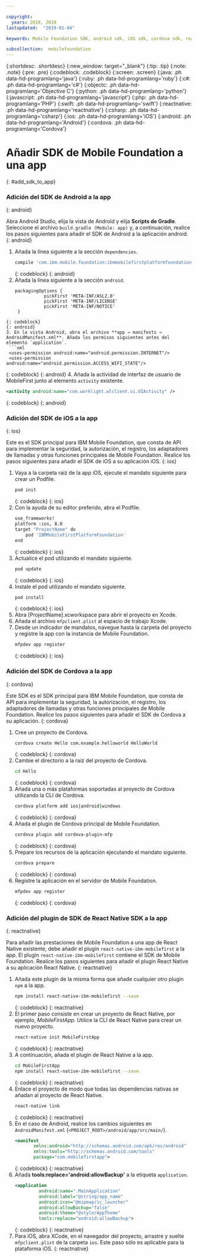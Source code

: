```yaml
---

copyright:
  years: 2018, 2019
lastupdated:  "2019-01-04"

keywords: Mobile Foundation SDK, android sdk, iOS sdk, cordova sdk, react native sdk

subcollection:  mobilefoundation
---
```


{:shortdesc: .shortdesc}
{:new_window: target="_blank"}
{:tip: .tip}
{:note: .note}
{:pre: .pre}
{:codeblock: .codeblock}
{:screen: .screen}
{:java: .ph data-hd-programlang='java'}
{:ruby: .ph data-hd-programlang='ruby'}
{:c#: .ph data-hd-programlang='c#'}
{:objectc: .ph data-hd-programlang='Objective C'}
{:python: .ph data-hd-programlang='python'}
{:javascript: .ph data-hd-programlang='javascript'}
{:php: .ph data-hd-programlang='PHP'}
{:swift: .ph data-hd-programlang='swift'}
{:reactnative: .ph data-hd-programlang='reactnative'}
{:csharp: .ph data-hd-programlang='csharp'}
{:ios: .ph data-hd-programlang='iOS'}
{:android: .ph data-hd-programlang='Android'}
{:cordova: .ph data-hd-programlang='Cordova'}

#	Añadir SDK de Mobile Foundation a una app
{: #add_sdk_to_app}

### Adición del SDK de Android a la app
{: android}

Abra Android Studio, elija la vista de Android y elija **Scripts de Gradle**. Seleccione el archivo `build.gradle (Module: app)` y, a continuación, realice los pasos siguientes para añadir el SDK de Android a la aplicación android.
{: android}

1. Añada la línea siguiente a la sección `dependencies`.
   ```bash
   compile 'com.ibm.mobile.foundation:ibmmobilefirstplatformfoundation:8.0.+'
   ```
   {: codeblock}
   {: android}
2. Añada la línea siguiente a la sección `android`.
   ```
   packagingOptions {
              pickFirst 'META-INF/ASL2.0'
              pickFirst 'META-INF/LICENSE'
              pickFirst 'META-INF/NOTICE'
    }
  ```
  {: codeblock}
  {: android}
3. En la vista Android, abra el archivo **app → manifests → AndroidManifest.xml**. Añada los permisos siguientes antes del elemento `application`.
   ```xml
   <uses-permission android:name="android.permission.INTERNET"/>
   <uses-permission android:name="android.permission.ACCESS_WIFI_STATE"/>
   ```
   {: codeblock}
   {: android}
4. Añada la actividad de interfaz de usuario de MobileFirst junto al elemento `activity` existente.
   ```xml
   <activity android:name="com.worklight.wlclient.ui.UIActivity" />
   ```
   {: codeblock}
   {: android}


### Adición del SDK de iOS a la app
{: ios}

Este es el SDK principal para IBM Mobile Foundation, que consta de API para implementar la seguridad, la autorización, el registro, los adaptadores de llamadas y otras funciones principales de Mobile Foundation. Realice los pasos siguientes para añadir el SDK de iOS a su aplicación iOS.
{: ios}

1. Vaya a la carpeta raíz de la app iOS, ejecute el mandato siguiente para crear un Podfile.
    ```bash
    pod init
    ```
    {: codeblock}
    {: ios}
2. Con la ayuda de su editor preferido, abra el Podfile.
   ```bash
   use_frameworks!
   platform :ios, 8.0
   target "ProjectName" do
       pod 'IBMMobileFirstPlatformFoundation'
   end
   ```
   {: codeblock}
   {: ios}
3. Actualice el pod utilizando el mandato siguiente.
   ```bash
   pod update
   ```
   {: codeblock}
   {: ios}
4. Instale el pod utilizando el mandato siguiente.
   ```bash
   pod install
   ```
   {: codeblock}
   {: ios}
5. Abra [ProjectName].xcworkspace para abrir el proyecto en Xcode.
6. Añada el archivo `mfpclient.plist` al espacio de trabajo Xcode.
7. Desde un indicador de mandatos, navegue hasta la carpeta del proyecto y registre la app con la instancia de Mobile Foundation.
   ```bash
   mfpdev app register
   ```
   {: codeblock}
   {: ios}

### Adición del SDK de Cordova a la app
{: cordova}

Este SDK es el SDK principal para IBM Mobile Foundation, que consta de API para implementar la seguridad, la autorización, el registro, los adaptadores de llamadas y otras funciones principales de Mobile Foundation. Realice los pasos siguientes para añadir el SDK de Cordova a su aplicación.
{: cordova}

1. Cree un proyecto de Cordova.
   ```bash
   cordova create Hello com.example.helloworld HelloWorld
   ```
   {: codeblock}
   {: cordova}
2. Cambie el directorio a la raíz del proyecto de Cordova.
   ```bash
   cd Hello
   ```
   {: codeblock}
   {: cordova}
3. Añada una o más plataformas soportadas al proyecto de Cordova utilizando la CLI de Cordova.
   ```bash
   cordova platform add ios|android|windows
   ```
   {: codeblock}
   {: cordova}
4. Añada el plugin de Cordova principal de Mobile Foundation.
   ```bash
   cordova plugin add cordova-plugin-mfp
   ```
   {: codeblock}
   {: cordova}
5. Prepare los recursos de la aplicación ejecutando el mandato siguiente.
   ```bash
   cordova prepare
   ```
   {: codeblock}
   {: cordova}
6. Registre la aplicación en el servidor de Mobile Foundation.
   ```bash
   mfpdev app register
   ```
   {: codeblock}
   {: cordova}

### Adición del plugin de SDK de React Native SDK a la app
{: reactnative}

Para añadir las prestaciones de Mobile Foundation a una app de React Native existente, debe añadir el plugin `react-native-ibm-mobilefirst` a la app. El plugin `react-native-ibm-mobilefirst` contiene el SDK de Mobile Foundation. Realice los pasos siguientes para añadir el plugin React Native a su aplicación React Native.
{: reactnative}

1. Añada este plugin de la misma forma que añade cualquier otro plugin `npm` a la app.
   ```bash
   npm install react-native-ibm-mobilefirst --save
   ```
   {: codeblock}
   {: reactnative}
2. El primer paso consiste en crear un proyecto de React Native, por ejemplo, *MobileFirstApp*. Utilice la CLI de React Native para crear un nuevo proyecto.
   ```bash
   react-native init MobileFirstApp
   ```
   {: codeblock}
   {: reactnative}
3. A continuación, añada el plugin de React Native a la app.
   ```bash
   cd MobileFirstApp
   npm install react-native-ibm-mobilefirst --save
   ```
   {: codeblock}
   {: reactnative}
4. Enlace el proyecto de modo que todas las dependencias nativas se añadan al proyecto de React Native.
   ```bash
   react-native link
   ```
   {: codeblock}
   {: reactnative}
5. En el caso de Android, realice los cambios siguientes en `AndroidManifest.xml` (`<PROJECT_ROOT>/android/app/src/main/`).
   ```xml
   <manifest 
          xmlns:android="http://schemas.android.com/apk/res/android" 
          xmlns:tools="http://schemas.android.com/tools"
          package="com.mobilefirstapp">
   ```
   {: codeblock}
   {: reactnative}
6. Añada **tools:replace='android:allowBackup'** a la etiqueta `application`.
   ```xml
   <application
            android:name=".MainApplication"
            android:label="@string/app_name"
            android:icon="@mipmap/ic_launcher"
            android:allowBackup="false"
            android:theme="@style/AppTheme"
            tools:replace="android:allowBackup">
   ```
   {: codeblock}
   {: reactnative}
7. Para iOS, abra XCode, en el navegador del proyecto, arrastre y suelte `mfpclient.plist` de la carpeta `ios`. Este paso sólo es aplicable para la plataforma iOS.
{: reactnative}
